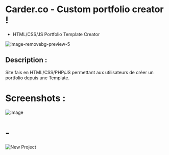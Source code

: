 # Carder.co - Custom portfolio creator !



- HTML/CSS/JS Portfolio Template Creator


![image-removebg-preview-5](https://github.com/user-attachments/assets/41202d4e-bb0e-4672-92d3-7820bbe100aa)


## Description :

Site fais en HTML/CSS/PHP/JS permettant aux utilisateurs de créer un portfolio depuis une Template.


# Screenshots :


![image](https://github.com/user-attachments/assets/d07c3a58-eca5-47c0-b959-77afee6f8f99)

# -
![New Project](https://github.com/user-attachments/assets/86fd4208-36d4-408d-9092-61781d454b59)







